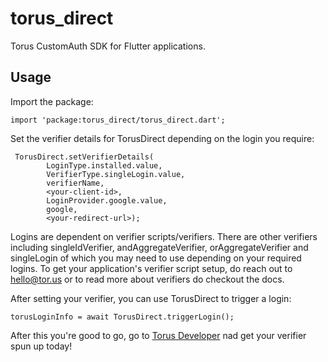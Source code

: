 # torus_direct

Torus CustomAuth SDK for Flutter applications.

## Usage 

Import the package:

```
import 'package:torus_direct/torus_direct.dart';
```

Set the verifier details for TorusDirect depending on the login you require:

```
 TorusDirect.setVerifierDetails(
        LoginType.installed.value,
        VerifierType.singleLogin.value,
        verifierName,
        <your-client-id>,
        LoginProvider.google.value,
        google,
        <your-redirect-url>);
```
Logins are dependent on verifier scripts/verifiers. There are other verifiers including singleIdVerifier, andAggregateVerifier, orAggregateVerifier and singleLogin of which you may need to use depending on your required logins. To get your application's verifier script setup, do reach out to hello@tor.us or to read more about verifiers do checkout the docs.

After setting your verifier, you can use TorusDirect to trigger a login:

```
torusLoginInfo = await TorusDirect.triggerLogin();
```

After this you're good to go, go to [Torus Developer](https://developer.tor.us) nad get your verifier spun up today!


